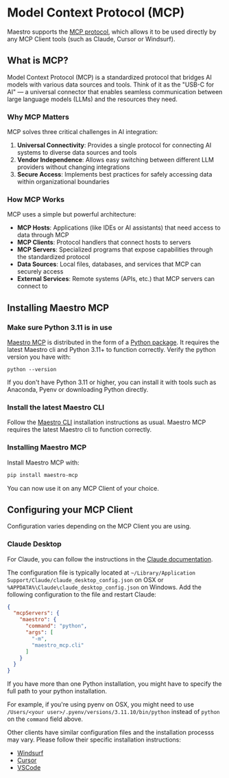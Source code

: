 # Model Context Protocol (MCP)

Maestro supports the [MCP protocol](https://modelcontextprotocol.io/), which allows it to be used directly by any MCP Client tools (such as Claude, Cursor or Windsurf).

## What is MCP?

Model Context Protocol (MCP) is a standardized protocol that bridges AI models with various data sources and tools. Think of it as the "USB-C for AI" — a universal connector that enables seamless communication between large language models (LLMs) and the resources they need.

### Why MCP Matters

MCP solves three critical challenges in AI integration:

1. **Universal Connectivity**: Provides a single protocol for connecting AI systems to diverse data sources and tools
2. **Vendor Independence**: Allows easy switching between different LLM providers without changing integrations
3. **Secure Access**: Implements best practices for safely accessing data within organizational boundaries

### How MCP Works

MCP uses a simple but powerful architecture:

- **MCP Hosts**: Applications (like IDEs or AI assistants) that need access to data through MCP
- **MCP Clients**: Protocol handlers that connect hosts to servers
- **MCP Servers**: Specialized programs that expose capabilities through the standardized protocol
- **Data Sources**: Local files, databases, and services that MCP can securely access
- **External Services**: Remote systems (APIs, etc.) that MCP servers can connect to


## Installing Maestro MCP

### Make sure Python 3.11 is in use

[Maestro MCP](https://github.com/mobile-dev-inc/maestro-mcp) is distributed in the form of a [Python package](https://github.com/mobile-dev-inc/maestro-mcp). It requires the latest Maestro cli and Python 3.11+ to function correctly. Verify the python version you have with:

```
python --version
```

If you don't have Python 3.11 or higher, you can install it with tools such as Anaconda, Pyenv or downloading Python directly.

### Install the latest Maestro CLI

Follow the [Maestro CLI](../getting-started/installing-maestro) installation instructions as usual. Maestro MCP requires the latest Maestro cli to function correctly.


### Installing Maestro MCP

Install Maestro MCP with:

```bash
pip install maestro-mcp
```

You can now use it on any MCP Client of your choice.


## Configuring your MCP Client

Configuration varies depending on the MCP Client you are using. 

### Claude Desktop

For Claude, you can follow the instructions in the [Claude documentation](https://modelcontextprotocol.io/quickstart/user).

The configuration file is typically located at `~/Library/Application Support/Claude/claude_desktop_config.json` on OSX or `%APPDATA%\Claude\claude_desktop_config.json` on Windows. Add the following configuration to the file and restart Claude:

```json
{
  "mcpServers": {
    "maestro": {
      "command": "python",
      "args": [
        "-m",
        "maestro_mcp.cli"
      ]
    }
  }
}
```

If you have more than one Python installation, you might have to specify the full path to your python installation. 

For example, if you're using pyenv on OSX, you might need to use `/Users/<your user>/.pyenv/versions/3.11.10/bin/python` instead of `python` on the `command` field above.

Other clients have similar configuration files and the installation processs may vary. Please follow their specific installation instructions:

- [Windsurf](https://docs.windsurf.com/windsurf/mcp#adding-a-new-server)
- [Cursor](https://docs.cursor.com/context/model-context-protocol#configuring-mcp-servers)
- [VSCode](https://code.visualstudio.com/docs/copilot/chat/mcp-servers#_add-an-mcp-server)

